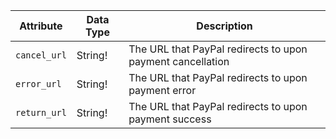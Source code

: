 Attribute |  Data Type | Description
--- | --- | ---
`cancel_url` |  String! | The URL that PayPal redirects to upon payment cancellation
`error_url` | String! | The URL that PayPal redirects to upon payment error
`return_url` | String! | The URL that PayPal redirects to upon payment success
